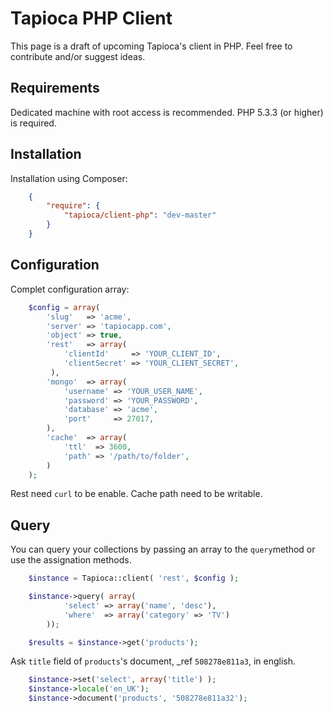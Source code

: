 # Tapioca PHP Client

This page is a draft of upcoming Tapioca's client in PHP. Feel free to contribute and/or suggest ideas.

## Requirements

Dedicated machine with root access is recommended. PHP 5.3.3 (or higher) is required.

## Installation

Installation using Composer:

```json
	{
	    "require": {
	        "tapioca/client-php": "dev-master"
	    }
	}
```

## Configuration

Complet configuration array:

```php
	$config = array(
		'slug'   => 'acme',
		'server' => 'tapiocapp.com',
		'object' => true,
		'rest'   => array(
			'clientId'     => 'YOUR_CLIENT_ID',
			'clientSecret' => 'YOUR_CLIENT_SECRET',
         ),
		'mongo'  => array(
			'username' => 'YOUR_USER_NAME',
			'password' => 'YOUR_PASSWORD',
			'database' => 'acme',
			'port'     => 27017,
		),
		'cache'  => array(
			'ttl'  => 3600,
			'path' => '/path/to/folder',
		)
	);
```

Rest need `curl` to be enable. Cache path need to be writable.

## Query

You can query your collections by passing an array to the `query`method or use the assignation methods.

```php
	$instance = Tapioca::client( 'rest', $config );

	$instance->query( array(
			'select' => array('name', 'desc'),
			'where'  => array('category' => 'TV')
		));

	$results = $instance->get('products');

```

Ask `title` field of `products`'s document, _ref `508278e811a3`, in english.

```php
    $instance->set('select', array('title') );
    $instance->locale('en_UK');
    $instance->document('products', '508278e811a32');
```
